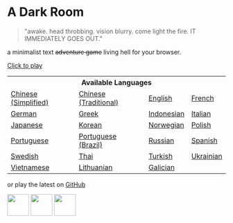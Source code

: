 A Dark Room
===========
> "awake. head throbbing. vision blurry. come light the fire. IT IMMEDIATELY GOES OUT."

a minimalist text ~~adventure game~~ living hell for your browser.

[Click to play](http://eckerman-ia.github.io/adarkroom-0cooldowns)

<table>
<tr><th colspan=4>Available Languages</tr>
<tr>
	<td><a href="http://eckerman-ia.github.io/adarkroom-0cooldowns/?lang=zh_cn">Chinese (Simplified)</a></td>
	<td><a href="http://eckerman-ia.github.io/adarkroom-0cooldowns/?lang=zh_tw">Chinese (Traditional)</a></td>
	<td><a href="http://eckerman-ia.github.io/adarkroom-0cooldowns/?lang=en">English</a></td>
	<td><a href="http://eckerman-ia.github.io/adarkroom-0cooldowns/?lang=fr">French</a></td>
</tr><tr>
	<td><a href="http://eckerman-ia.github.io/adarkroom-0cooldowns/?lang=de">German</a></td>
	<td><a href="http://eckerman-ia.github.io/adarkroom-0cooldowns/?lang=el">Greek</a></td>
	<td><a href="http://eckerman-ia.github.io/adarkroom-0cooldowns/?lang=id">Indonesian</a></td>
	<td><a href="http://eckerman-ia.github.io/adarkroom-0cooldowns/?lang=it">Italian</a></td>
</tr><tr>
	<td><a href="http://eckerman-ia.github.io/adarkroom-0cooldowns/?lang=ja">Japanese</a></td>
	<td><a href="http://eckerman-ia.github.io/adarkroom-0cooldowns/?lang=ko">Korean</a></td>
	<td><a href="http://eckerman-ia.github.io/adarkroom-0cooldowns/?lang=nb">Norwegian</a></td>
	<td><a href="http://eckerman-ia.github.io/adarkroom-0cooldowns/?lang=pl">Polish</a></td>
</tr><tr>
	<td><a href="http://eckerman-ia.github.io/adarkroom-0cooldowns/?lang=pt">Portuguese</a></td>
	<td><a href="http://eckerman-ia.github.io/adarkroom-0cooldowns/?lang=pt_br">Portuguese (Brazil)</a></td>
	<td><a href="http://eckerman-ia.github.io/adarkroom-0cooldowns/?lang=ru">Russian</a></td>
	<td><a href="http://eckerman-ia.github.io/adarkroom-0cooldowns/?lang=es">Spanish</a></td>
</tr><tr>
	<td><a href="http://eckerman-ia.github.io/adarkroom-0cooldowns/?lang=sv">Swedish</a></td>
	<td><a href="http://eckerman-ia.github.io/adarkroom-0cooldowns/?lang=th">Thai</a></td>
	<td><a href="http://eckerman-ia.github.io/adarkroom-0cooldowns/?lang=tr">Turkish</a></td>
	<td><a href="http://eckerman-ia.github.io/adarkroom-0cooldowns/?lang=uk">Ukrainian</a></td>
</tr><tr>
	<td><a href="http://eckerman-ia.github.io/adarkroom-0cooldowns/?lang=vi">Vietnamese</a></td>
	<td><a href="http://eckerman-ia.github.io/adarkroom-0cooldowns/?lang=lt_LT">Lithuanian</a></td>
	<td><a href="http://eckerman-ia.github.io/adarkroom-0cooldowns/?lang=gl">Galician</a></td>
</tr>
</table>

or play the latest on [GitHub](http://doublespeakgames.github.io/adarkroom)

<a href="https://itunes.apple.com/us/app/a-dark-room/id736683061"><img src="http://i.imgur.com/DMdnDYq.png" height="50"></a>
<a href="https://play.google.com/store/apps/details?id=com.yourcompany.adarkroom"><img src="http://i.imgur.com/bLWWj4r.png" height="50"></a>
<a href="https://store.steampowered.com/app/2460660/A_Dark_Room/"><img src="https://i.imgur.com/yz6cnU0.png" height="50"></a>
